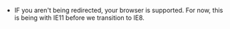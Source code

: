 <!--[if IE 11]>
    <script type="text/javascript">
        document.location.href="unsupported_browsererror.html";
    </script>
<![endif]-->

* IF you aren't being redirected, your browser is supported. For now, this is being with IE11 before we transition to IE8.